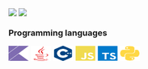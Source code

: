 <img height="180em" align="center" src="https://github-readme-stats.vercel.app/api?username=alextoledoglez&show_icons=true&theme=default" /> <img height="180em" align="center" src="https://github-readme-stats.vercel.app/api/top-langs/?username=alextoledoglez&langs_count=10&layout=compact" />

### Programming languages

<img height="30" width="40" alt="Kotlin" align="center" src="https://raw.githubusercontent.com/devicons/devicon/master/icons/kotlin/kotlin-plain.svg" /> <img height="30" width="40" alt="Java" align="center" src="https://raw.githubusercontent.com/devicons/devicon/master/icons/java/java-plain.svg" /> <img height="30" width="40" alt="C++" align="center" src="https://raw.githubusercontent.com/devicons/devicon/master/icons/cplusplus/cplusplus-plain.svg" /> <img height="30" width="40" alt="JavaScript" align="center" src="https://raw.githubusercontent.com/devicons/devicon/master/icons/javascript/javascript-plain.svg" /> <img height="30" width="40" alt="TypeScript" align="center" src="https://raw.githubusercontent.com/devicons/devicon/master/icons/typescript/typescript-plain.svg" /> <img height="30" width="40" alt="Python" align="center" src="https://raw.githubusercontent.com/devicons/devicon/master/icons/python/python-plain.svg" />
